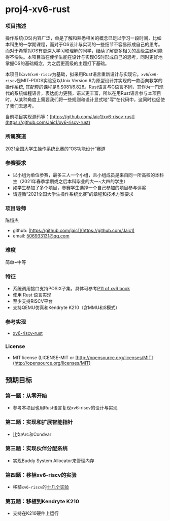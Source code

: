 # proj4-xv6-rust

### 项目描述
操作系统(OS)内容广泛，单是了解和熟悉相关的概念已足以学习一段时间，比如本科生的一学期课程，而对于OS设计与实现的一些细节不容易形成自己的思考。而对于希望对OS有更深入学习和理解的同学，继续了解更多相关的高级主题可能得不偿失。本项目旨在使学生能在设计与实现OS时形成自己的思考，同时更好地掌握OS的基础概念，为之后更高级的主题打下基础。

本项目以`xv6`/`xv6-riscv`为基础，拟采用Rust语言重新设计与实现它。`xv6`/`xv6-riscv`是MIT-PDOS实验室以Unix Version 6为原型设计并实现的一款面向教学的操作系统, 其配套的课程是6.S081/6.828。Rust语言与C语言不同，其作为一门现代的系统编程语言，表达能力更强，语义更丰富，所以在用Rust语言参与本项目时，从某种角度上需要我们将一些规则和设计显式地"写"在代码中，这同时也促使了我们去思考。

当前项目实现源码等：[https://github.com/Jaic1/xv6-riscv-rust](https://github.com/Jaic1/xv6-riscv-rust)

### 所属赛道
2021全国大学生操作系统比赛的“OS功能设计”赛道

### 参赛要求
- 以小组为单位参赛，最多三人一个小组，且小组成员是来自同一所高校的本科生（2021年春季学期或之后本科毕业的大一~大四的学生）
- 如学生参加了多个项目，参赛学生选择一个自己参加的项目参与评奖
- 请遵循“2021全国大学生操作系统比赛”的章程和技术方案要求

### 项目导师

陈恒杰
- github: [https://github.com/jaic1](https://github.com/Jaic1)
- email: 506933131@qq.com

### 难度

简单~中等

### 特征
- 系统调用接口支持POSIX子集，具体可参考[P11 of xv6 book](https://pdos.csail.mit.edu/6.828/2020/xv6/book-riscv-rev1.pdf)
- 使用 Rust 语言实现
- 至少支持RISCV平台
- 支持QEMU仿真和Kendryte K210（含MMU和S模式）

### 参考实现
- [xv6-riscv-rust](https://github.com/Jaic1/xv6-riscv-rust)

### License
- MIT license (LICENSE-MIT or [http://opensource.org/licenses/MIT](http://opensource.org/licenses/MIT)

## 预期目标

### 第一题：从零开始
- 参考本项目也用Rust语言复现xv6-riscv的设计与实现

### 第二题：实现和扩展智能指针
- 比如Arc和Condvar

### 第三题：实现伙伴分配系统
- 实现Buddy System Allocator来管理内存

### 第四题：移植xv6-riscv的实验
- 移植`xv6-riscv`的[十几个实验](https://pdos.csail.mit.edu/6.828/2020/labs/)

### 第五题：移植到Kendryte K210
- 支持在K210硬件上运行
